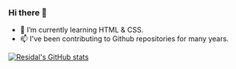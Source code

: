 ### Hi there 👋

- 🌱 I’m currently learning HTML & CSS.
- 📫 I've been contributing to Github repositories for many years. 

[![Residal's GitHub stats](https://github-readme-stats.vercel.app/api?username=residal)](https://github.com/anuraghazra/github-readme-stats)

